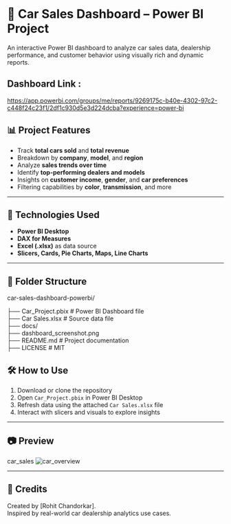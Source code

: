 # 🚗 Car Sales Dashboard – Power BI Project

An interactive Power BI dashboard to analyze car sales data, dealership performance, and customer behavior using visually rich and dynamic reports.

## Dashboard Link : 
https://app.powerbi.com/groups/me/reports/9269175c-b40e-4302-97c2-c448f24c23f1/2df1c930d5e3d224dcba?experience=power-bi


## 📊 Project Features

- Track **total cars sold** and **total revenue**
- Breakdown by **company**, **model**, and **region**
- Analyze **sales trends over time**
- Identify **top-performing dealers and models**
- Insights on **customer income**, **gender**, and **car preferences**
- Filtering capabilities by **color**, **transmission**, and more

---

## 🧩 Technologies Used

- **Power BI Desktop**
- **DAX for Measures**
- **Excel (.xlsx)** as data source
- **Slicers, Cards, Pie Charts, Maps, Line Charts**

---

## 📁 Folder Structure

car-sales-dashboard-powerbi/

├──    Car_Project.pbix # Power BI Dashboard file                                                                                                                          
├──   Car Sales.xlsx # Source data file                                                                                                                                   
├──   docs/                                                                                                                                                               
├──   dashboard_screenshot.png                                                                                                                      
├──   README.md # Project documentation                                                                                                                                   
├──   LICENSE # MIT

## 🛠️ How to Use

1. Download or clone the repository
2. Open `Car_Project.pbix` in Power BI Desktop
3. Refresh data using the attached `Car Sales.xlsx` file
4. Interact with slicers and visuals to explore insights

---

## 📷 Preview

car_sales 
![car_overview](https://github.com/user-attachments/assets/0e2e0e4c-8608-4097-9821-1a6535ed6ac1)



---

## 🤝 Credits

Created by [Rohit Chandorkar].  
Inspired by real-world car dealership analytics use cases.



